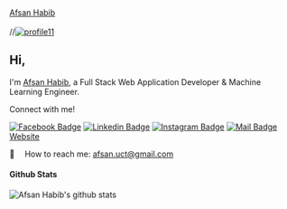 <br>
<br>
<a href="http://afsanhabib.com/"><u>Afsan Habib</u></a>
<br>
<br>
//<a href="https://imgbb.com/"><img src="https://i.ibb.co/qY11bM6/profile11.png" alt="profile11" border="0"></a>

## Hi,

I'm <a href="http://afsanhabib.com/"><u>Afsan Habib</u></a>, a Full Stack Web Application Developer & Machine Learning Engineer.

Connect with me!

[![Facebook Badge](https://img.shields.io/badge/Facebook-1877F2?style=for-the-badge&logo=facebook&logoColor=white)](https://www.facebook.com/afsanhabib10)
[![Linkedin Badge](https://img.shields.io/badge/LinkedIn-0077B5?style=for-the-badge&logo=linkedin&logoColor=white)](https://www.linkedin.com/in/afsan-habib-566340215)
[![Instagram Badge](https://img.shields.io/badge/Instagram-E4405F?style=for-the-badge&logo=instagram&logoColor=white)](https://www.Instagram.com/afsanhabib)
[![Mail Badge](https://img.shields.io/badge/Gmail-D14836?style=for-the-badge&logo=gmail&logoColor=white)](afsan.uct@gmail.com)
<a href="http://afsanhabib.com/"><u>Website</u></a>


:e-mail: &emsp;How to reach me: afsan.uct@gmail.com<br/>


#### Github Stats

![Afsan Habib's github stats](https://github-readme-stats.vercel.app/api?username=AfsanHabib&count_private=true&theme=tokyonight&hide=contribs,prs)




